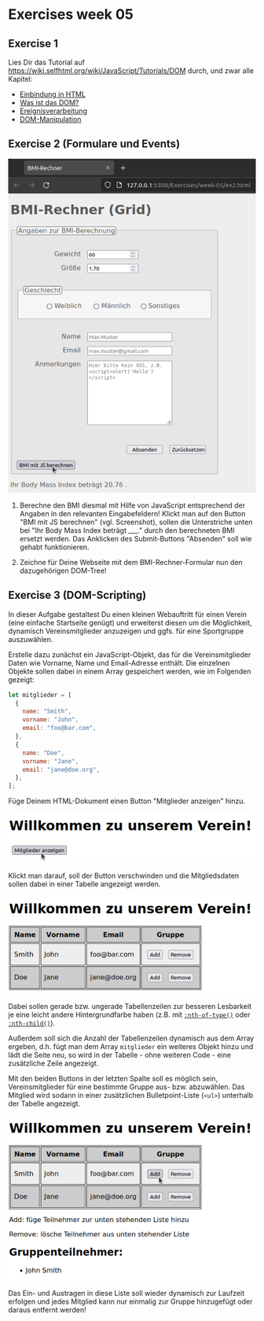 # Exercises week 05

## Exercise 1

Lies Dir das Tutorial auf <https://wiki.selfhtml.org/wiki/JavaScript/Tutorials/DOM> durch, und zwar alle Kapitel:

- [Einbindung in HTML](https://wiki.selfhtml.org/wiki/JavaScript/Tutorials/DOM/Einbindung_in_HTML)
- [Was ist das DOM?](https://wiki.selfhtml.org/wiki/JavaScript/Tutorials/DOM/Was_ist_das_DOM)
- [Ereignisverarbeitung](https://wiki.selfhtml.org/wiki/JavaScript/Tutorials/DOM/Ereignisverarbeitung)
- [DOM-Manipulation](https://wiki.selfhtml.org/wiki/JavaScript/Tutorials/DOM/DOM-Manipulation)

## Exercise 2 (Formulare und Events)

![BMI-Formular mit neuem Button "BMI mit JS berechnen"](./ex2.png)

1. Berechne den BMI diesmal mit Hilfe von JavaScript entsprechend der Angaben in den relevanten Eingabefeldern! Klickt man auf den Button "BMI mit JS berechnen" (vgl. Screenshot), sollen die Unterstriche unten bei "Ihr Body Mass Index beträgt \_\_\_." durch den berechneten BMI ersetzt werden. Das Anklicken des Submit-Buttons "Absenden" soll wie gehabt funktionieren.

2. Zeichne für Deine Webseite mit dem BMI-Rechner-Formular nun den dazugehörigen DOM-Tree!

## Exercise 3 (DOM-Scripting)

In dieser Aufgabe gestaltest Du einen kleinen Webauftritt für einen Verein (eine einfache Startseite genügt) und erweiterst diesen um die Möglichkeit, dynamisch Vereinsmitglieder anzuzeigen und ggfs. für eine Sportgruppe auszuwählen.

Erstelle dazu zunächst ein JavaScript-Objekt, das für die Vereinsmitglieder Daten wie Vorname, Name und Email-Adresse enthält. Die einzelnen Objekte sollen dabei in einem Array gespeichert werden, wie im Folgenden gezeigt:

```javascript
let mitglieder = [
  {
    name: "Smith",
    vorname: "John",
    email: "foo@bar.com",
  },
  {
    name: "Doe",
    vorname: "Jane",
    email: "jane@doe.org",
  },
];
```

Füge Deinem HTML-Dokument einen Button "Mitglieder anzeigen" hinzu.

![Vereinsseite mit Button](./ex3-1.png)

Klickt man darauf, soll der Button verschwinden und die Mitgliedsdaten sollen dabei in einer Tabelle angezeigt werden.

![Vereinsseite mit Tabelle der Mitglieder](./ex3-2.png)

Dabei sollen gerade bzw. ungerade Tabellenzeilen zur besseren Lesbarkeit je eine leicht andere Hintergrundfarbe haben (z.B. mit [`:nth-of-type()`](https://developer.mozilla.org/en-US/docs/Web/CSS/:nth-of-type) oder [`:nth-child()`](https://developer.mozilla.org/en-US/docs/Web/CSS/:nth-child)).

Außerdem soll sich die Anzahl der Tabellenzeilen dynamisch aus dem Array ergeben, d.h. fügt man dem Array `mitglieder` ein weiteres Objekt hinzu und lädt die Seite neu, so wird in der Tabelle - ohne weiteren Code - eine zusätzliche Zeile angezeigt.

Mit den beiden Buttons in der letzten Spalte soll es möglich sein, Vereinsmitglieder für eine bestimmte Gruppe aus- bzw. abzuwählen. Das Mitglied wird sodann in einer zusätzlichen Bulletpoint-Liste (`<ul>`) unterhalb der Tabelle angezeigt.

![Vereinsseite mit Bulletpoint-Liste](./ex3-3.png)

Das Ein- und Austragen in diese Liste soll wieder dynamisch zur Laufzeit erfolgen und jedes Mitglied kann nur einmalig zur Gruppe hinzugefügt oder daraus entfernt werden!
